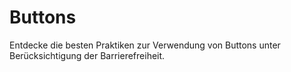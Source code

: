 # Buttons
Entdecke die besten Praktiken zur Verwendung von Buttons unter Berücksichtigung der Barrierefreiheit.